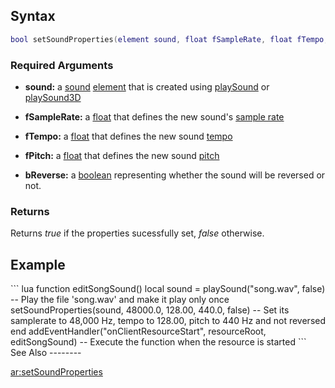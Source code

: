 Syntax
------

``` lua
bool setSoundProperties(element sound, float fSampleRate, float fTempo, float fPitch, bool bReverse )
```

### Required Arguments

-   **sound:** a [sound](/docs/sound.md "wikilink") [element](/element.md "wikilink") that is created using [playSound](/playSound.md "wikilink") or [playSound3D](/playSound3D.md "wikilink")

<!-- -->

-   **fSampleRate:** a [float](/docs/float.md "wikilink") that defines the new sound's [sample rate](http://en.wikipedia.org/wiki/Sampling_rate)

<!-- -->

-   **fTempo:** a [float](/docs/float.md "wikilink") that defines the new sound [tempo](http://en.wikipedia.org/wiki/Tempo)

<!-- -->

-   **fPitch:** a [float](/docs/float.md "wikilink") that defines the new sound [pitch](http://en.wikipedia.org/wiki/Pitch_%28music%29)

<!-- -->

-   **bReverse:** a [boolean](/docs/boolean.md "wikilink") representing whether the sound will be reversed or not.

### Returns

Returns *true* if the properties sucessfully set, *false* otherwise.

Example
-------

<section name="Client" class="client" show="true">
``` lua
function editSongSound()
    local sound = playSound("song.wav", false) -- Play the file 'song.wav' and make it play only once
    setSoundProperties(sound, 48000.0, 128.00, 440.0, false) -- Set its samplerate to 48,000 Hz, tempo to 128.00, pitch to 440 Hz and not reversed
end
addEventHandler("onClientResourceStart", resourceRoot, editSongSound) -- Execute the function when the resource is started
```

</section>
See Also
--------

[ar:setSoundProperties](/docs/ar:setSoundProperties.md "wikilink")
